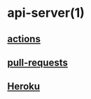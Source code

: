 # api-server(1)

## [actions](https://github.com/Mhsalameh/api-server/actions)
## [pull-requests](https://github.com/Mhsalameh/api-server/pull/1)
## [Heroku](https://mohammad-api-server.herokuapp.com/)
